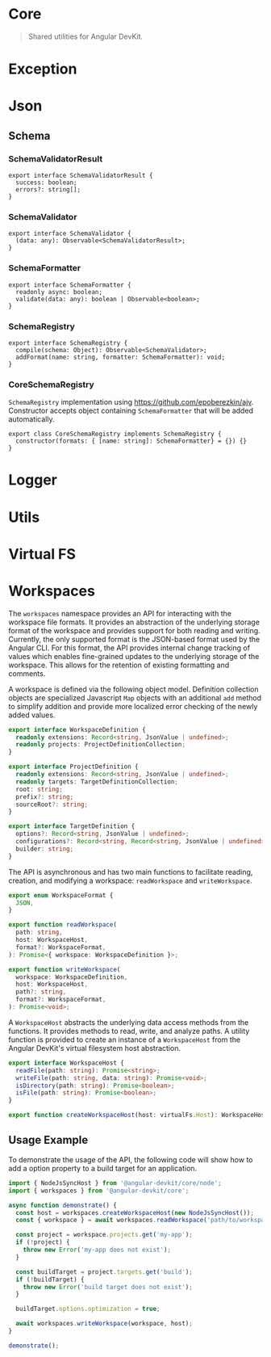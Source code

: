 # Core

> Shared utilities for Angular DevKit.

# Exception

# Json

## Schema

### SchemaValidatorResult

```
export interface SchemaValidatorResult {
  success: boolean;
  errors?: string[];
}
```

### SchemaValidator

```
export interface SchemaValidator {
  (data: any): Observable<SchemaValidatorResult>;
}
```

### SchemaFormatter

```
export interface SchemaFormatter {
  readonly async: boolean;
  validate(data: any): boolean | Observable<boolean>;
}
```

### SchemaRegistry

```
export interface SchemaRegistry {
  compile(schema: Object): Observable<SchemaValidator>;
  addFormat(name: string, formatter: SchemaFormatter): void;
}
```

### CoreSchemaRegistry

`SchemaRegistry` implementation using https://github.com/epoberezkin/ajv.
Constructor accepts object containing `SchemaFormatter` that will be added automatically.

```
export class CoreSchemaRegistry implements SchemaRegistry {
  constructor(formats: { [name: string]: SchemaFormatter} = {}) {}
}
```

# Logger

# Utils

# Virtual FS

# Workspaces

The `workspaces` namespace provides an API for interacting with the workspace file formats.
It provides an abstraction of the underlying storage format of the workspace and provides
support for both reading and writing. Currently, the only supported format is the JSON-based
format used by the Angular CLI. For this format, the API provides internal change tracking of values which
enables fine-grained updates to the underlying storage of the workspace. This allows for the
retention of existing formatting and comments.

A workspace is defined via the following object model. Definition collection objects are specialized
Javascript `Map` objects with an additional `add` method to simplify addition and provide more localized
error checking of the newly added values.

```ts
export interface WorkspaceDefinition {
  readonly extensions: Record<string, JsonValue | undefined>;
  readonly projects: ProjectDefinitionCollection;
}

export interface ProjectDefinition {
  readonly extensions: Record<string, JsonValue | undefined>;
  readonly targets: TargetDefinitionCollection;
  root: string;
  prefix?: string;
  sourceRoot?: string;
}

export interface TargetDefinition {
  options?: Record<string, JsonValue | undefined>;
  configurations?: Record<string, Record<string, JsonValue | undefined> | undefined>;
  builder: string;
}
```

The API is asynchronous and has two main functions to facilitate reading, creation, and modifying
a workspace: `readWorkspace` and `writeWorkspace`.

```ts
export enum WorkspaceFormat {
  JSON,
}
```

```ts
export function readWorkspace(
  path: string,
  host: WorkspaceHost,
  format?: WorkspaceFormat,
): Promise<{ workspace: WorkspaceDefinition }>;
```

```ts
export function writeWorkspace(
  workspace: WorkspaceDefinition,
  host: WorkspaceHost,
  path?: string,
  format?: WorkspaceFormat,
): Promise<void>;
```

A `WorkspaceHost` abstracts the underlying data access methods from the functions. It provides
methods to read, write, and analyze paths. A utility function is provided to create
an instance of a `WorkspaceHost` from the Angular DevKit's virtual filesystem host abstraction.

```ts
export interface WorkspaceHost {
  readFile(path: string): Promise<string>;
  writeFile(path: string, data: string): Promise<void>;
  isDirectory(path: string): Promise<boolean>;
  isFile(path: string): Promise<boolean>;
}

export function createWorkspaceHost(host: virtualFs.Host): WorkspaceHost;
```

## Usage Example

To demonstrate the usage of the API, the following code will show how to add a option property
to a build target for an application.

```ts
import { NodeJsSyncHost } from '@angular-devkit/core/node';
import { workspaces } from '@angular-devkit/core';

async function demonstrate() {
  const host = workspaces.createWorkspaceHost(new NodeJsSyncHost());
  const { workspace } = await workspaces.readWorkspace('path/to/workspace/directory/', host);

  const project = workspace.projects.get('my-app');
  if (!project) {
    throw new Error('my-app does not exist');
  }

  const buildTarget = project.targets.get('build');
  if (!buildTarget) {
    throw new Error('build target does not exist');
  }

  buildTarget.options.optimization = true;

  await workspaces.writeWorkspace(workspace, host);
}

demonstrate();
```
